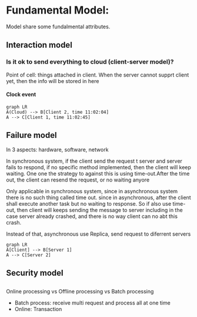 # Fundamental Model:

Model share some fundalmental attributes.


## Interaction model

### Is it ok to send everything to cloud (client-server model)?

Point of cell: things attached in client. When the server cannot supprt client yet, then the info will be stored in here

#### Clock event
```mermaid
graph LR
A(Cloud) --> B[Client 2, time 11:02:04]
A --> C[Client 1, time 11:02:45]
```

## Failure model

In 3 aspects: hardware, software, network

In synchronous system, if the client send the request t server and server fails to respond, if no specific method implemented, then the client will keep waiting. One one the strategy to against this is using time-out.After the time out, the client can resend the request, or no waiting anyore

Only applicable in synchronous system, since in asynchronous system there is no such thing called time out. since in asynchronous, after the client shall execute another task but no waiting to response. So if also use time-out, then client will keeps sending the message to server including in the case server already crashed, and there is no way client can no abt this crash.

Instead of that, asynchronous use Replica, send request to diferrent servers
```mermaid
graph LR
A[Client] --> B[Server 1]
A --> C[Server 2]
```


## Security model

## 

Online processing vs Offline processing vs Batch processing
* Batch process: receive multi request and process all at one time
* Online: Transaction
